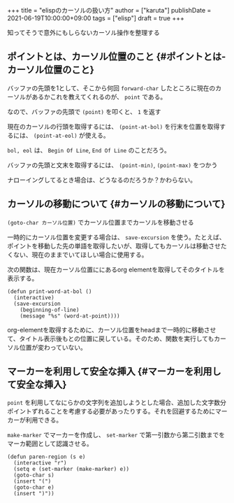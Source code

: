 +++
title = "elispのカーソルの扱い方"
author = ["karuta"]
publishDate = 2021-06-19T10:00:00+09:00
tags = ["elisp"]
draft = true
+++

知ってそうで意外にもしらないカーソル操作を整理する  

<!--more-->  

## ポイントとは、カーソル位置のこと {#ポイントとは-カーソル位置のこと}

バッファの先頭を1として、そこから何回 `forward-char` したところに現在のカーソルがあるかこれを教えてくれるのが、 `point` である。  

なので、バッファの先頭で `(point)` を叩くと、 `1` を返す  

現在のカーソルの行頭を取得するには、 `(point-at-bol)` を行末を位置を取得するには、 `(point-at-eol)` が使える。  

`bol, eol` は、 `Begin Of Line`, `End Of Line` のことだろう。  

バッファの先頭と文末を取得するには、 `(point-min)`, `(point-max)` をつかう  

ナローイングしてるとき場合は、どうなるのだろうか？かわらない。  


## カーソルの移動について {#カーソルの移動について}

`(goto-char カーソル位置)` でカーソル位置までカーソルを移動させる  

一時的にカーソル位置を変更する場合は、 `save-excursion` を使う。たとえば、ポイントを移動した先の単語を取得したいが、取得してもカーソルは移動させたくない、現在のままでいてほしい場合に使用する。  

次の関数は、現在カーソル位置ににあるorg elementを取得してそのタイトルを表示する。  

```elisp
(defun print-word-at-bol ()
  (interactive)
  (save-excursion
    (beginning-of-line)
    (message "%s" (word-at-point))))
```

org-elementを取得するために、カーソル位置をheadまで一時的に移動させて、タイトル表示後もとの位置に戻している。そのため、関数を実行してもカーソル位置が変わっていない。  

## マーカーを利用して安全な挿入 {#マーカーを利用して安全な挿入}

`point` を利用してなにらかの文字列を追加しようとした場合、追加した文字数分ポイントずれることを考慮する必要があったりする。それを回避するためにマーカーが利用できる。  

`make-marker` でマーカーを作成し、 `set-marker` で第一引数から第二引数までをマーカ範囲として認識させる。  

```elisp
(defun paren-region (s e)
  (interactive "r")
  (setq e (set-marker (make-marker) e))
  (goto-char s)
  (insert "(")
  (goto-char e)
  (insert ")"))
```
